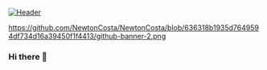 [![Header](https://raw.githubusercontent.com/NewtonCosta/github-banner-2.png "Header")](https://some-url.dev/)

https://github.com/NewtonCosta/NewtonCosta/blob/636318b1935d7649594df734d16a39450f1f4413/github-banner-2.png

### Hi there 👋

<!--
**NewtonCosta/NewtonCosta** is a ✨ _special_ ✨ repository because its `README.md` (this file) appears on your GitHub profile.

Here are some ideas to get you started:

- 🔭 I’m currently working on ...
- 🌱 I’m currently learning ...
- 👯 I’m looking to collaborate on ...
- 🤔 I’m looking for help with ...
- 💬 Ask me about ...
- 📫 How to reach me: ...
- 😄 Pronouns: ...
- ⚡ Fun fact: ...
-->
